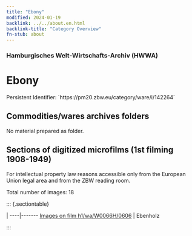 ```yaml
---
title: "Ebony"
modified: 2024-01-19
backlink: ../../about.en.html
backlink-title: "Category Overview"
fn-stub: about
---
```


### Hamburgisches Welt-Wirtschafts-Archiv (HWWA)

# Ebony

<div class="hint">Persistent Identifier: `https://pm20.zbw.eu/category/ware/i/142264`</div>







## Commodities/wares archives folders





No material prepared as folder.



<a id="filmsections" />

## Sections of digitized microfilms (1st filming 1908-1949)

<p>For intellectual property law reasons accessible only from the European Union legal area and from the ZBW reading room.</p>



<p>Total number of images: 18</p>




::: {.sectiontable}

 | 
----|-------
<a class="btn" href="https://pm20.zbw.eu/film/h1/wa/W0066H/0606" rel="nofollow">Images on film h1/wa/W0066H/0606</a> | Ebenholz


:::
















